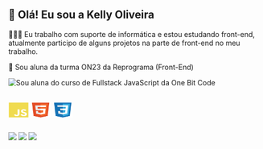 <h2>👋 Olá! Eu sou a Kelly Oliveira</h2>

👩🏽‍💻   Eu trabalho com suporte de informática e estou estudando front-end, atualmente participo de alguns projetos na parte de front-end no meu trabalho.

💜   Sou aluna da turma ON23 da Reprograma (Front-End)

 <img align="left" alt="icon OBC" height="15" width="15" src="https://cdn.areademembros.com/files/instancia_1851/image/kFD8sGrWPV6uX7tFtw8IcI7JRJKPoTp4N01LUzFu.png">Sou aluna do curso de Fullstack JavaScript da One Bit Code


<!--
**Kelly-Oliveira/Kelly-Oliveira** is a ✨ _special_ ✨ repository because its `README.md` (this file) appears on your GitHub profile.

Here are some ideas to get you started:

- 🔭 I’m currently working on ...
- 🌱 I’m currently learning ...
- 👯 I’m looking to collaborate on ...
- 🤔 I’m looking for help with ...
- 💬 Ask me about ...
- 📫 How to reach me: ...
- 😄 Pronouns: ...
- ⚡ Fun fact: ...
-->
<div style="display: inline_block"><br>
  <img align="center" alt="Kelly-Js" height="30" width="40" src="https://raw.githubusercontent.com/devicons/devicon/master/icons/javascript/javascript-plain.svg">
  <img align="center" alt="Rafa-HTML" height="30" width="40" src="https://raw.githubusercontent.com/devicons/devicon/master/icons/html5/html5-original.svg">
  <img align="center" alt="Rafa-CSS" height="30" width="40" src="https://raw.githubusercontent.com/devicons/devicon/master/icons/css3/css3-original.svg">
</div>
  
  ##
 
<div> 
 
  <a href="https://www.instagram.com/kelly_amenduuim/" target="_blank"><img src="https://img.shields.io/badge/-Instagram-%23E4405F?style=for-the-badge&logo=instagram&logoColor=white" target="_blank"></a>
 	<a href = "mailto:kelly.rodrigues.oliveira@gmail.com"><img src="https://img.shields.io/badge/-Gmail-%23333?style=for-the-badge&logo=gmail&logoColor=white" target="_blank"></a>
  <a href="https://www.linkedin.com/in/kelly-rodrigues-de-oliveira-21178132/" target="_blank"><img src="https://img.shields.io/badge/-LinkedIn-%230077B5?style=for-the-badge&logo=linkedin&logoColor=white" target="_blank"></a> 
</div>
